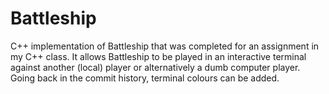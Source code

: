 # Battleship
C++ implementation of Battleship that was completed for an assignment in my C++ class. 
It allows Battleship to be played in an interactive terminal 
against another (local) player or alternatively a dumb computer player.
Going back in the commit history, terminal colours can be added.
